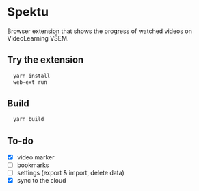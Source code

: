 # Spektu

Browser extension that shows the progress of watched videos on VideoLearning VŠEM.

## Try the extension

```bash
  yarn install
  web-ext run
```

## Build

```bash
  yarn build
```

## To-do

* [x] video marker
* [ ] bookmarks
* [ ] settings (export & import, delete data)
* [x] sync to the cloud
